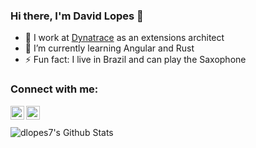 ### Hi there, I'm David Lopes 👋

- 🔭 I work at [Dynatrace](https://dynatrace.com) as an extensions architect
- 🌱 I’m currently learning Angular and Rust
- ⚡ Fun fact: I live in Brazil and can play the Saxophone

### Connect with me:

[<img align="left" alt="DavidRLopes | Twitter" width="22px" src="https://cdn.jsdelivr.net/npm/simple-icons@v3/icons/twitter.svg" />][twitter]
[<img align="left" alt="davidribeirolopes | LinkedIn" width="22px" src="https://cdn.jsdelivr.net/npm/simple-icons@v3/icons/linkedin.svg" />][linkedin]

<br />
<br />

<img align="left" alt="dlopes7's Github Stats" src="https://github-readme-stats.vercel.app/api?username=dlopes7&show_icons=true&count_private=true" />


<!--
**dlopes7/dlopes7** is a ✨ _special_ ✨ repository because its `README.md` (this file) appears on your GitHub profile.

Here are some ideas to get you started:

- 🔭 I’m currently working on ...
- 🌱 I’m currently learning ...
- 👯 I’m looking to collaborate on ...
- 🤔 I’m looking for help with ...
- 💬 Ask me about ...
- 📫 How to reach me: ...
- 😄 Pronouns: ...
- ⚡ Fun fact: ...
-->

[twitter]: https://twitter.com/DavidRlopes
[linkedin]: https://linkedin.com/in/davidribeirolopes
